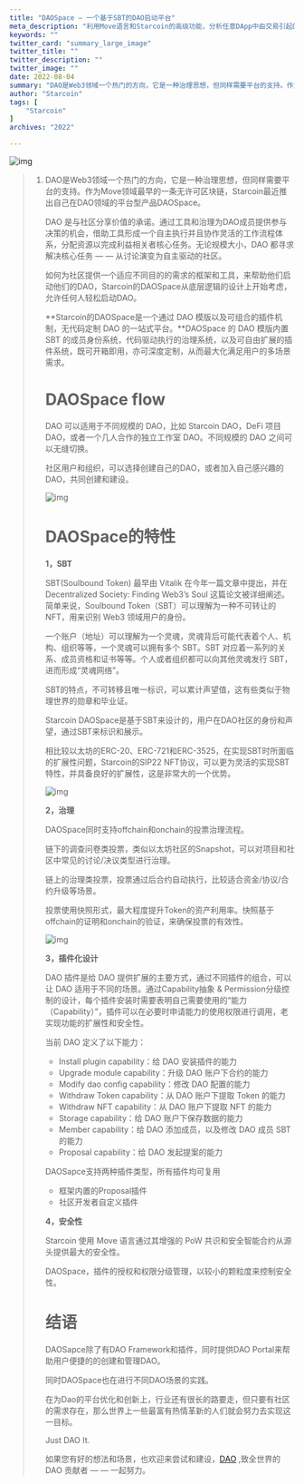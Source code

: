 ```yaml
---
title: "DAOSpace — 一个基于SBT的DAO启动平台"
meta_description: "利用Move语言和Starcoin的高级功能，分析任意DApp中由交易引起的代币变化。"
keywords: ""
twitter_card: "summary_large_image"
twitter_title: ""
twitter_description: ""
twitter_image: ""
date: 2022-08-04
summary: "DAO是Web3领域一个热门的方向，它是一种治理思想，但同样需要平台的支持。作为Move领域最早的一条无许可区块链，Starcoin最近推出自己在DAO领域的平台型产品DAOSpace。 DAO 是与社区分享价值的承诺。通..."
author: "Starcoin"
tags: [
    "Starcoin"
]
archives: "2022"

---
```


![img](/images/hackathon/daospace1.png)

> 1. DAO是Web3领域一个热门的方向，它是一种治理思想，但同样需要平台的支持。作为Move领域最早的一条无许可区块链，Starcoin最近推出自己在DAO领域的平台型产品DAOSpace。
>
>    DAO 是与社区分享价值的承诺。通过工具和治理为DAO成员提供参与决策的机会，借助工具形成一个自主执行并且协作灵活的工作流程体系，分配资源以完成利益相关者核心任务。无论规模大小，DAO 都寻求解决核心任务 — — 从讨论演变为自主驱动的社区。
>
>    如何为社区提供一个适应不同目的的需求的框架和工具，来帮助他们启动他们的DAO，Starcoin的DAOSpace从底层逻辑的设计上开始考虑，允许任何人轻松启动DAO。
>
>    **Starcoin的DAOSpace是一个通过 DAO 模版以及可组合的插件机制，无代码定制 DAO 的一站式平台。**DAOSpace 的 DAO 模版内置 SBT 的成员身份系统，代码驱动执行的治理系统，以及可自由扩展的插件系统，既可开箱即用，亦可深度定制，从而最大化满足用户的多场景需求。
>
>    # DAOSpace flow
>
>    DAO 可以适用于不同规模的 DAO，比如 Starcoin DAO，DeFi 项目 DAO，或者一个几人合作的独立工作室 DAO。不同规模的 DAO 之间可以无缝切换。
>
>    社区用户和组织，可以选择创建自己的DAO，或者加入自己感兴趣的DAO，共同创建和建设。
>
>    ![img](/images/hackathon/daospace2.png)
>
>    # DAOSpace的特性
>
>    **1，SBT**
>
>    SBT(Soulbound Token) 最早由 Vitalik 在今年一篇文章中提出，并在 Decentralized Society: Finding Web3’s Soul 这篇论文被详细阐述。简单来说，Soulbound Token（SBT）可以理解为一种不可转让的 NFT，用来识别 Web3 领域用户的身份。
>
>    一个账户（地址）可以理解为一个灵魂，灵魂背后可能代表着个人、机构、组织等等，一个灵魂可以拥有多个 SBT。SBT 对应着一系列的关系、成员资格和证书等等。个人或者组织都可以向其他灵魂发行 SBT，进而形成“灵魂网络”。
>
>    SBT的特点，不可转移且唯一标识，可以累计声望值，这有些类似于物理世界的勋章和毕业证。
>
>    Starcoin DAOSpace是基于SBT来设计的，用户在DAO社区的身份和声望，通过SBT来标识和展示。
>
>    相比较以太坊的ERC-20、ERC-721和ERC-3525，在实现SBT时所面临的扩展性问题，Starcoin的SIP22 NFT协议，可以更为灵活的实现SBT特性，并具备良好的扩展性，这是非常大的一个优势。
>
>    ![img](/images/hackathon/daospace3.png)
>
>    **2，治理**
>
>    DAOSpace同时支持offchain和onchain的投票治理流程。
>
>    链下的调查问卷类投票，类似以太坊社区的Snapshot，可以对项目和社区中常见的讨论/决议类型进行治理。
>
>    链上的治理类投票，投票通过后合约自动执行，比较适合资金/协议/合约升级等场景。
>
>    投票使用快照形式，最大程度提升Token的资产利用率。快照基于offchain的证明和onchain的验证，来确保投票的有效性。
>
>    ![img](/images/hackathon/daospace4.png)
>
>    **3，插件化设计**
>
>    DAO 插件是给 DAO 提供扩展的主要方式，通过不同插件的组合，可以让 DAO 适用于不同的场景。通过Capability抽象 & Permission分级控制的设计，每个插件安装时需要表明自己需要使用的“能力（Capability）”，插件可以在必要时申请能力的使用权限进行调用，老实现功能的扩展性和安全性。
>
>    当前 DAO 定义了以下能力：
>
>    - Install plugin capability：给 DAO 安装插件的能力
>    - Upgrade module capability：升级 DAO 账户下合约的能力
>    - Modify dao config capability：修改 DAO 配置的能力
>    - Withdraw Token capability：从 DAO 账户下提取 Token 的能力
>    - Withdraw NFT capability：从 DAO 账户下提取 NFT 的能力
>    - Storage capability：给 DAO 账户下保存数据的能力
>    - Member capability：给 DAO 添加成员，以及修改 DAO 成员 SBT 的能力
>    - Proposal capability：给 DAO 发起提案的能力
>
>    DAOSapce支持两种插件类型，所有插件均可复用
>
>    - 框架内置的Proposal插件
>    - 社区开发者自定义插件
>
>    **4，安全性**
>
>    Starcoin 使用 Move 语言通过其增强的 PoW 共识和安全智能合约从源头提供最大的安全性。
>
>    DAOSpace，插件的授权和权限分级管理，以较小的颗粒度来控制安全性。
>
>    # 结语
>
>    DAOSapce除了有DAO Framework和插件，同时提供DAO Portal来帮助用户便捷的的创建和管理DAO。
>
>    同时DAOSpace也在进行不同DAO场景的实践。
>
>    在为Dao的平台优化和创新上，行业还有很长的路要走，但只要有社区的需求存在，那么世界上一些最富有热情革新的人们就会努力去实现这一目标。
>
>    Just DAO It.
>
>    如果您有好的想法和场景，也欢迎来尝试和建设，[DAO](https://starcoin.atlassian.net/wiki/spaces/DAO/pages/53608451) ,致全世界的 DAO 贡献者 — — 一起努力。